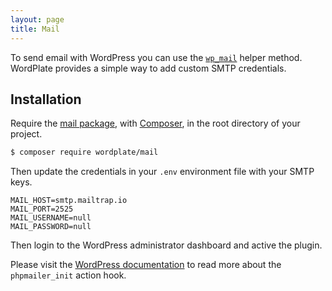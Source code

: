 ```yaml
---
layout: page
title: Mail
---
```


To send email with WordPress you can use the [`wp_mail`](https://developer.wordpress.org/reference/functions/wp_mail) helper method. WordPlate provides a simple way to add custom SMTP credentials.

## Installation

Require the [mail package](https://github.com/wordplate/mail#readme), with [Composer](https://getcomposer.org), in the root directory of your project.

```sh
$ composer require wordplate/mail
```

Then update the credentials in your `.env` environment file with your SMTP keys.

```
MAIL_HOST=smtp.mailtrap.io
MAIL_PORT=2525
MAIL_USERNAME=null
MAIL_PASSWORD=null
```

Then login to the WordPress administrator dashboard and active the plugin.

Please visit the [WordPress documentation](https://developer.wordpress.org/reference/hooks/phpmailer_init) to read more about the `phpmailer_init` action hook.
